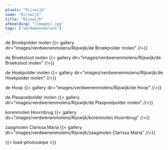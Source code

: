 ```yaml
---
plaats: "Rijswijk"
naam: "Rijswijk"
title: "Rijswijk"
afbeelding: "/images/.jpg"
tags: ["verdwenenmolens"]
---
```


de Broekpolder molen
{{< gallery dir="images/verdwenenmolens/Rijswijk/de Broekpolder molen" //>}}

de Broeksloot molen
{{< gallery dir="images/verdwenenmolens/Rijswijk/de Broeksloot molen" //>}}

de Hoekpolder molen
{{< gallery dir="images/verdwenenmolens/Rijswijk/de Hoekpolder molen" //>}}

de Hoop
{{< gallery dir="images/verdwenenmolens/Rijswijk/de Hoop" //>}}

de Plaspoelpolder molen
{{< gallery dir="images/verdwenenmolens/Rijswijk/de Plaspoelpolder molen" //>}}

korenmolen Hoornbrug
{{< gallery dir="images/verdwenenmolens/Rijswijk/korenmolen Hoornbrug" //>}}

zaagmolen Clarissa Maria
{{< gallery dir="images/verdwenenmolens/Rijswijk/zaagmolen Clarissa Maria" //>}}

{{< load-photoswipe >}}